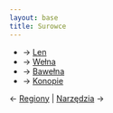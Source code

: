 ```yaml
---
layout: base
title: Surowce
---
```

- → [Len](/surowce/len)
- → [Wełna](/surowce/welna)
- → [Bawełna](/surowce/bawelna)
- → [Konopie](/surowce/konopie)

← [Regiony](/regiony/) | [Narzędzia](/narzedzia/) →